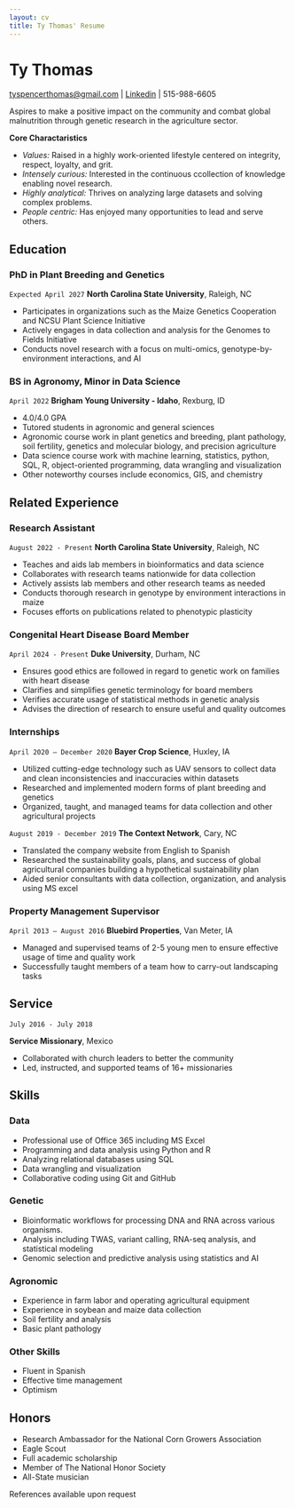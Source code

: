 ```yaml
---
layout: cv
title: Ty Thomas' Resume
---
```

# Ty Thomas

<div id="webaddress">
<a href="tyspencerthomas@gmail.com">tyspencerthomas@gmail.com</a>
| <a href="https://www.linkedin.com/in/tyspencerthomas">Linkedin</a>
| 515-988-6605
</div>

Aspires to make a positive impact on the community and combat global malnutrition through genetic research in the agriculture sector. 

__Core Charactaristics__

- _Values:_ Raised in a highly work-oriented lifestyle centered on integrity, respect, loyalty, and grit.
- _Intensely curious:_ Interested in the continuous ccollection of knowledge enabling novel research.
- _Highly analytical:_ Thrives on analyzing large datasets and solving complex problems. 
- _People centric:_ Has enjoyed many opportunities to lead and serve others.

## Education

### PhD in Plant Breeding and Genetics
`Expected April 2027`
__North Carolina State University__, Raleigh, NC

- Participates in organizations such as the Maize Genetics Cooperation and NCSU Plant Science Initiative
- Actively engages in data collection and analysis for the Genomes to Fields Initiative
- Conducts novel research with a focus on multi-omics, genotype-by-environment interactions, and AI
  
### BS in Agronomy, Minor in Data Science
`April 2022`
__Brigham Young University - Idaho__, Rexburg, ID

- 4.0/4.0 GPA
- Tutored students in agronomic and general sciences
- Agronomic course work in plant genetics and breeding, plant pathology, soil fertility, genetics and molecular biology, and precision agriculture
- Data science course work with machine learning, statistics, python, SQL, R, object-oriented programming, data wrangling and visualization
- Other noteworthy courses include economics, GIS, and chemistry


## Related Experience
### Research Assistant
`August 2022 - Present`
__North Carolina State University__, Raleigh, NC

- Teaches and aids lab members in bioinformatics and data science
- Collaborates with research teams nationwide for data collection
- Actively assists lab members and other research teams as needed
- Conducts thorough research in genotype by environment interactions in maize
- Focuses efforts on publications related to phenotypic plasticity


### Congenital Heart Disease Board Member
`April 2024 - Present`
__Duke University__, Durham, NC

- Ensures good ethics are followed in regard to genetic work on families with heart disease
- Clarifies and simplifies genetic terminology for board members
- Verifies accurate usage of statistical methods in genetic analysis
- Advises the direction of research to ensure useful and quality outcomes

### Internships
`April 2020 – December 2020`
__Bayer Crop Science__, Huxley, IA

- Utilized cutting-edge technology such as UAV sensors to collect data and clean inconsistencies and inaccuracies within datasets
- Researched and implemented modern forms of plant breeding and genetics
- Organized, taught, and managed teams for data collection and other agricultural projects

`August 2019 - December 2019`
__The Context Network__, Cary, NC

- Translated the company website from English to Spanish
- Researched the sustainability goals, plans, and success of global agricultural companies building a hypothetical sustainability plan
- Aided senior consultants with data collection, organization, and analysis using MS excel

### Property Management Supervisor 

`April 2013 – August 2016`
__Bluebird Properties__, Van Meter, IA

- Managed and supervised teams of 2-5 young men to ensure effective usage of time and quality work
- Successfully taught members of a team how to carry-out landscaping tasks

## Service
`July 2016 - July 2018`

__Service Missionary__, Mexico
- Collaborated with church leaders to better the community
- Led, instructed, and supported teams of 16+ missionaries

## Skills

### Data
- Professional use of Office 365 including MS Excel
- Programming and data analysis using Python and R
- Analyzing relational databases using SQL
- Data wrangling and visualization
- Collaborative coding using Git and GitHub

### Genetic
- Bioinformatic workflows for processing DNA and RNA across various organisms.
- Analysis including TWAS, variant calling, RNA-seq analysis, and statistical modeling
- Genomic selection and predictive analysis using statistics and AI

### Agronomic
- Experience in farm labor and operating agricultural equipment
- Experience in soybean and maize data collection
- Soil fertility and analysis
- Basic plant pathology

### Other Skills
- Fluent in Spanish
- Effective time management
- Optimism 

## Honors

- Research Ambassador for the National Corn Growers Association
- Eagle Scout
- Full academic scholarship
- Member of The National Honor Society
- All-State musician

References available upon request


<!-- ### Footer

Last updated: March 2025 -->
